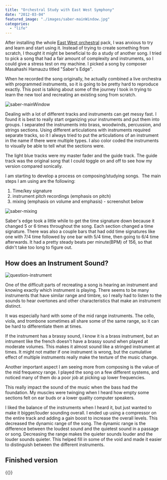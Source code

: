 ```yaml
---
title: "Orchestral Study with East West Symphony"
date: "2012-03-04"
featured_image: "./images/saber-mainWindow.jpg"
categories: 
  - "life"
---
```


After installing the whole [East West orchestral](http://www.soundsonline.com/Symphonic-Orchestra) pack, I was anxious to try and learn and start using it. Instead of trying to create something from scratch, I thought it might be beneficial to do a study of another song. I tried to pick a song that had a fair amount of complexity and instruments, so I could give a stress test on my machine. I picked a song by composer Masahashi Hamauzu titled "Saber's Edge".

When he recorded the song originally, he actually combined a live orchestra with programmed instruments, so it is going to be pretty hard to reproduce exactly. This post is talking about some of the journey I took in trying to learn the new tool and recreating an existing song from scratch.

![](./images/saber-mainWindow.jpg "saber-mainWindow")

Dealing with a lot of different tracks and instruments can get messy fast. I found it is best to really start organizing your instruments and put them into groups. I separated the instruments into brass, woodwinds, percussion, and strings sections. Using different articulations with instruments required separate tracks, so it I always tried to put the articulations of an instrument in the name if there were multiple types. I also color coded the instruments to visually be able to tell what the sections were.

The light blue tracks were my master fader and the guide track. The guide track was the original song that I could toggle on and off to see how my version compared sonically.

I am starting to develop a process on composing/studying songs.  The main steps I am using are the following:

1. Time/key signature
2. instrument pitch recordings (emphasis on pitch)
3. mixing (emphasis on volume and emphasis) - screenshot below

![](./images/saber-mixing.jpg "saber-mixing")

Saber's edge took a little while to get the time signature down because it changed 5 or 6 times throughout the song. Each section changed a time signature. There was also a couple bars that had odd time signatures like one with 7/4 time followed by one bar with 5/4 time, then going to 6/4 time afterwards. It had a pretty steady beats per minute(BPM) of 156, so that didn't take too long to figure out.

## How does an Instrument Sound?

![](./images/question-instrument.jpg "question-instrument")

One of the difficult parts of recreating a song is hearing an instrument and knowing exactly which instrument is playing. There seems to be many instruments that have similar range and timbre, so I really had to listen to the sounds to hear overtones and other characteristics that make an instrument distinct.

It was especially hard with some of the mid range instruments. The cello, viola, and trombone sometimes all share some of the same range, so it can be hard to differentiate them at times.

If the instrument has a brassy sound, I know it is a brass instrument, but an intrument like the french doesn't have a brassy sound when played at moderate volumes. This makes it almost sound like a stringed instrument at times. It might not matter if one instrument is wrong, but the cumulative effect of multiple instruments really make the texture of the music change.

Another important aspect I am seeing more from composing is the value of the mid frequency range. I played the song on a few different systems, and noticed many of them do a poor job at picking up lower frequencies.

This really impact the sound of the music when the bass had the foundation. My muscles were twinging when I heard how empty some sections felt on ear buds or a lower quality computer speakers.

I liked the balance of the instruments when I heard it, but just wanted to make it bigger/louder sounding overall. I ended up using a compressor on the entire track and adding a gain boost to increase the overall levels. This decreased the dynamic range of the song. The dynamic range is the difference between the loudest sound and the quietest sound in a passage or song. Decreasing the range makes the quieter sounds louder and the louder sounds quieter. This helped fill in some of the void and made it easier to distinguish between the different instruments.

## Finished version

{{<audio-player src="/audio/sabers-edge-study.mp3" >}}
